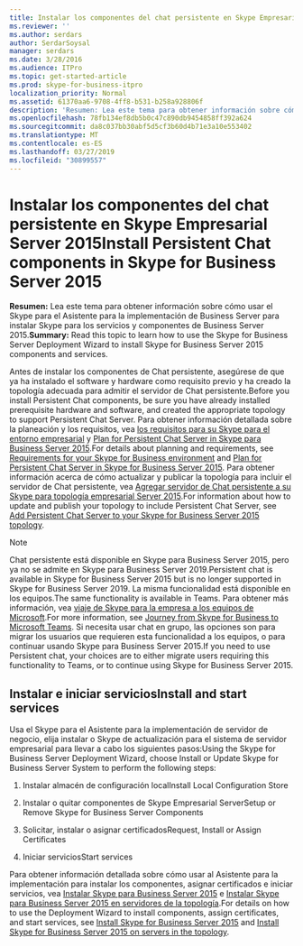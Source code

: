 ```yaml
---
title: Instalar los componentes del chat persistente en Skype Empresarial Server 2015
ms.reviewer: ''
ms.author: serdars
author: SerdarSoysal
manager: serdars
ms.date: 3/28/2016
ms.audience: ITPro
ms.topic: get-started-article
ms.prod: skype-for-business-itpro
localization_priority: Normal
ms.assetid: 61370aa6-9708-4ff8-b531-b258a928806f
description: 'Resumen: Lea este tema para obtener información sobre cómo usar el Skype para el Asistente para la implementación de Business Server para instalar Skype para los servicios y componentes de Business Server 2015.'
ms.openlocfilehash: 78fb134ef8db5b0c47c890db9454858ff392a624
ms.sourcegitcommit: da8c037bb30abf5d5cf3b60d4b71e3a10e553402
ms.translationtype: MT
ms.contentlocale: es-ES
ms.lasthandoff: 03/27/2019
ms.locfileid: "30899557"
---
```

# <a name="install-persistent-chat-components-in-skype-for-business-server-2015"></a><span data-ttu-id="f31c0-103">Instalar los componentes del chat persistente en Skype Empresarial Server 2015</span><span class="sxs-lookup"><span data-stu-id="f31c0-103">Install Persistent Chat components in Skype for Business Server 2015</span></span>
 
<span data-ttu-id="f31c0-104">**Resumen:** Lea este tema para obtener información sobre cómo usar el Skype para el Asistente para la implementación de Business Server para instalar Skype para los servicios y componentes de Business Server 2015.</span><span class="sxs-lookup"><span data-stu-id="f31c0-104">**Summary:** Read this topic to learn how to use the Skype for Business Server Deployment Wizard to install Skype for Business Server 2015 components and services.</span></span>
  
<span data-ttu-id="f31c0-105">Antes de instalar los componentes de Chat persistente, asegúrese de que ya ha instalado el software y hardware como requisito previo y ha creado la topología adecuada para admitir el servidor de Chat persistente.</span><span class="sxs-lookup"><span data-stu-id="f31c0-105">Before you install Persistent Chat components, be sure you have already installed prerequisite hardware and software, and created the appropriate topology to support Persistent Chat Server.</span></span> <span data-ttu-id="f31c0-106">Para obtener información detallada sobre la planeación y los requisitos, vea [los requisitos para su Skype para el entorno empresarial](../../plan-your-deployment/requirements-for-your-environment/requirements-for-your-environment.md) y [Plan for Persistent Chat Server in Skype para Business Server 2015](../../plan-your-deployment/persistent-chat-server/persistent-chat-server.md).</span><span class="sxs-lookup"><span data-stu-id="f31c0-106">For details about planning and requirements, see [Requirements for your Skype for Business environment](../../plan-your-deployment/requirements-for-your-environment/requirements-for-your-environment.md) and [Plan for Persistent Chat Server in Skype for Business Server 2015](../../plan-your-deployment/persistent-chat-server/persistent-chat-server.md).</span></span> <span data-ttu-id="f31c0-107">Para obtener información acerca de cómo actualizar y publicar la topología para incluir el servidor de Chat persistente, vea [Agregar servidor de Chat persistente a su Skype para topología empresarial Server 2015](add-persistent-chat-server.md).</span><span class="sxs-lookup"><span data-stu-id="f31c0-107">For information about how to update and publish your topology to include Persistent Chat Server, see [Add Persistent Chat Server to your Skype for Business Server 2015 topology](add-persistent-chat-server.md).</span></span>
  
> [!NOTE] 
> <span data-ttu-id="f31c0-108">Chat persistente está disponible en Skype para Business Server 2015, pero ya no se admite en Skype para Business Server 2019.</span><span class="sxs-lookup"><span data-stu-id="f31c0-108">Persistent chat is available in Skype for Business Server 2015 but is no longer supported in Skype for Business Server 2019.</span></span> <span data-ttu-id="f31c0-109">La misma funcionalidad está disponible en los equipos.</span><span class="sxs-lookup"><span data-stu-id="f31c0-109">The same functionality is available in Teams.</span></span> <span data-ttu-id="f31c0-110">Para obtener más información, vea [viaje de Skype para la empresa a los equipos de Microsoft](/microsoftteams/journey-skypeforbusiness-teams).</span><span class="sxs-lookup"><span data-stu-id="f31c0-110">For more information, see [Journey from Skype for Business to Microsoft Teams](/microsoftteams/journey-skypeforbusiness-teams).</span></span> <span data-ttu-id="f31c0-111">Si necesita usar chat en grupo, las opciones son para migrar los usuarios que requieren esta funcionalidad a los equipos, o para continuar usando Skype para Business Server 2015.</span><span class="sxs-lookup"><span data-stu-id="f31c0-111">If you need to use Persistent chat, your choices are to either migrate users requiring this functionality to Teams, or to continue using Skype for Business Server 2015.</span></span> 

## <a name="install-and-start-services"></a><span data-ttu-id="f31c0-112">Instalar e iniciar servicios</span><span class="sxs-lookup"><span data-stu-id="f31c0-112">Install and start services</span></span>

<span data-ttu-id="f31c0-113">Usa el Skype para el Asistente para la implementación de servidor de negocio, elija instalar o Skype de actualización para el sistema de servidor empresarial para llevar a cabo los siguientes pasos:</span><span class="sxs-lookup"><span data-stu-id="f31c0-113">Using the Skype for Business Server Deployment Wizard, choose Install or Update Skype for Business Server System to perform the following steps:</span></span> 
  
1. <span data-ttu-id="f31c0-114">Instalar almacén de configuración local</span><span class="sxs-lookup"><span data-stu-id="f31c0-114">Install Local Configuration Store</span></span>
    
2. <span data-ttu-id="f31c0-115">Instalar o quitar componentes de Skype Empresarial Server</span><span class="sxs-lookup"><span data-stu-id="f31c0-115">Setup or Remove Skype for Business Server Components</span></span>
    
3. <span data-ttu-id="f31c0-116">Solicitar, instalar o asignar certificados</span><span class="sxs-lookup"><span data-stu-id="f31c0-116">Request, Install or Assign Certificates</span></span>
    
4. <span data-ttu-id="f31c0-117">Iniciar servicios</span><span class="sxs-lookup"><span data-stu-id="f31c0-117">Start services</span></span>
    
<span data-ttu-id="f31c0-118">Para obtener información detallada sobre cómo usar al Asistente para la implementación para instalar los componentes, asignar certificados e iniciar servicios, vea [Instalar Skype para Business Server 2015](../../deploy/install/install.md) e [Instalar Skype para Business Server 2015 en servidores de la topología](../../deploy/install/install-skype-for-business-server.md).</span><span class="sxs-lookup"><span data-stu-id="f31c0-118">For details on how to use the Deployment Wizard to install components, assign certificates, and start services, see [Install Skype for Business Server 2015](../../deploy/install/install.md) and [Install Skype for Business Server 2015 on servers in the topology](../../deploy/install/install-skype-for-business-server.md).</span></span>
  

